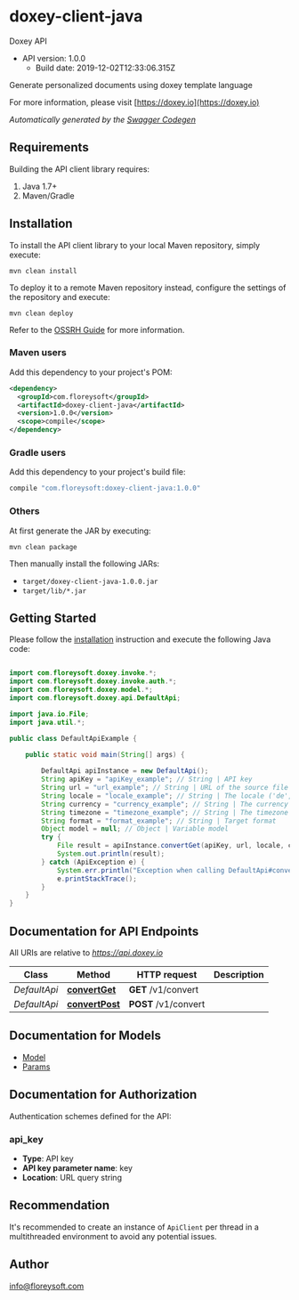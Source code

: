 # doxey-client-java

Doxey API
- API version: 1.0.0
  - Build date: 2019-12-02T12:33:06.315Z

Generate personalized documents using doxey template language

  For more information, please visit [https://doxey.io](https://doxey.io)

*Automatically generated by the [Swagger Codegen](https://github.com/swagger-api/swagger-codegen)*


## Requirements

Building the API client library requires:
1. Java 1.7+
2. Maven/Gradle

## Installation

To install the API client library to your local Maven repository, simply execute:

```shell
mvn clean install
```

To deploy it to a remote Maven repository instead, configure the settings of the repository and execute:

```shell
mvn clean deploy
```

Refer to the [OSSRH Guide](http://central.sonatype.org/pages/ossrh-guide.html) for more information.

### Maven users

Add this dependency to your project's POM:

```xml
<dependency>
  <groupId>com.floreysoft</groupId>
  <artifactId>doxey-client-java</artifactId>
  <version>1.0.0</version>
  <scope>compile</scope>
</dependency>
```

### Gradle users

Add this dependency to your project's build file:

```groovy
compile "com.floreysoft:doxey-client-java:1.0.0"
```

### Others

At first generate the JAR by executing:

```shell
mvn clean package
```

Then manually install the following JARs:

* `target/doxey-client-java-1.0.0.jar`
* `target/lib/*.jar`

## Getting Started

Please follow the [installation](#installation) instruction and execute the following Java code:

```java

import com.floreysoft.doxey.invoke.*;
import com.floreysoft.doxey.invoke.auth.*;
import com.floreysoft.doxey.model.*;
import com.floreysoft.doxey.api.DefaultApi;

import java.io.File;
import java.util.*;

public class DefaultApiExample {

    public static void main(String[] args) {
        
        DefaultApi apiInstance = new DefaultApi();
        String apiKey = "apiKey_example"; // String | API key
        String url = "url_example"; // String | URL of the source file
        String locale = "locale_example"; // String | The locale ('de', 'en' ...)
        String currency = "currency_example"; // String | The currency ('USD', 'EUR' ...)
        String timezone = "timezone_example"; // String | The timezone ('Europe/Berlin', 'GMT+06:00' ...)
        String format = "format_example"; // String | Target format
        Object model = null; // Object | Variable model
        try {
            File result = apiInstance.convertGet(apiKey, url, locale, currency, timezone, format, model);
            System.out.println(result);
        } catch (ApiException e) {
            System.err.println("Exception when calling DefaultApi#convertGet");
            e.printStackTrace();
        }
    }
}

```

## Documentation for API Endpoints

All URIs are relative to *https://api.doxey.io*

Class | Method | HTTP request | Description
------------ | ------------- | ------------- | -------------
*DefaultApi* | [**convertGet**](docs/DefaultApi.md#convertGet) | **GET** /v1/convert | 
*DefaultApi* | [**convertPost**](docs/DefaultApi.md#convertPost) | **POST** /v1/convert | 


## Documentation for Models

 - [Model](docs/Model.md)
 - [Params](docs/Params.md)


## Documentation for Authorization

Authentication schemes defined for the API:
### api_key

- **Type**: API key
- **API key parameter name**: key
- **Location**: URL query string


## Recommendation

It's recommended to create an instance of `ApiClient` per thread in a multithreaded environment to avoid any potential issues.

## Author

info@floreysoft.com

